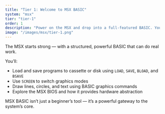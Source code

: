 ```yaml
---
title: "Tier 1: Welcome to MSX BASIC"
system: "msx"
tier: "tier-1"
order: 1
description: "Power on the MSX and drop into a full-featured BASIC. You’ll learn how to load, save, draw, and explore the quirks of the MSX's ROM-based friendliness."
image: "/images/msx/tier-1.png"
---
```


The MSX starts strong — with a structured, powerful BASIC that can do real work.

You’ll:
- Load and save programs to cassette or disk using `LOAD`, `SAVE`, `BLOAD`, and `BSAVE`
- Use `SCREEN` to switch graphics modes
- Draw lines, circles, and text using BASIC graphics commands
- Explore the MSX BIOS and how it provides hardware abstraction

MSX BASIC isn’t just a beginner’s tool — it’s a powerful gateway to the system’s core.
